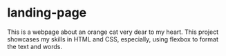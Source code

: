 # landing-page

This is a webpage about an orange cat very dear to my heart. This project showcases my skills in HTML and CSS, especially, using flexbox to format the text and words.

